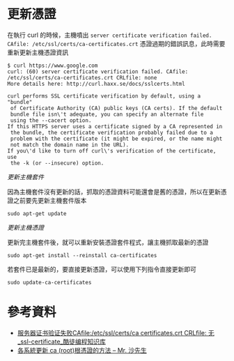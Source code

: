 # 更新憑證

在執行 curl 的時候，主機噴出 `server certificate verification failed. CAfile: /etc/ssl/certs/ca-certificates.crt` 憑證過期的錯誤訊息，此時需要重新更新主機憑證資訊

```shell
$ curl https://www.google.com
curl: (60) server certificate verification failed. CAfile: /etc/ssl/certs/ca-certificates.crt CRLfile: none
More details here: http://curl.haxx.se/docs/sslcerts.html

curl performs SSL certificate verification by default, using a "bundle"
 of Certificate Authority (CA) public keys (CA certs). If the default
 bundle file isn\'t adequate, you can specify an alternate file
 using the --cacert option.
If this HTTPS server uses a certificate signed by a CA represented in
 the bundle, the certificate verification probably failed due to a
 problem with the certificate (it might be expired, or the name might
 not match the domain name in the URL).
If you\'d like to turn off curl\'s verification of the certificate, use
 the -k (or --insecure) option.
```

*更新主機套件*

因為主機套件沒有更新的話，抓取的憑證資料可能還會是舊的憑證，所以在更新憑證之前要先更新主機套件版本

```shell
sudo apt-get update
```

*更新主機憑證*

更新完主機套件後，就可以重新安裝憑證套件程式，讓主機抓取最新的憑證

```shell
sudo apt-get install --reinstall ca-certificates
```

若套件已是最新的，要直接更新憑證，可以使用下列指令直接更新即可

```shell
sudo update-ca-certificates
```

# 參考資料
* [服务器证书验证失败CAfile:/etc/ssl/certs/ca certificates.crt CRLfile: 无_ssl-certificate_酷徒编程知识库](https://hant-kb.kutu66.com/ssl-certificate/post_12157107)
* [各系統更新 ca (root)根憑證的方法 – Mr. 沙先生](https://shazi.info/%E5%90%84%E7%B3%BB%E7%B5%B1%E6%9B%B4%E6%96%B0-ca-root%E6%A0%B9%E6%86%91%E8%AD%89%E7%9A%84%E6%96%B9%E6%B3%95/)
